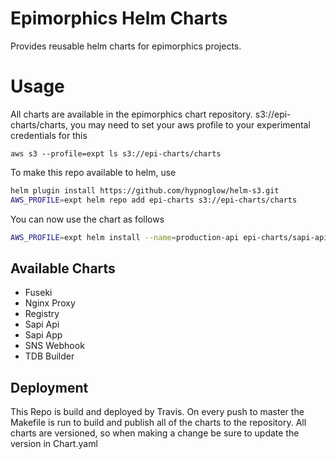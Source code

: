 # Epimorphics Helm Charts

Provides reusable helm charts for epimorphics projects.

# Usage

All charts are available in the epimorphics chart repository. s3://epi-charts/charts, you may need to set your aws profile to your experimental credentials for this

`aws s3 --profile=expt ls s3://epi-charts/charts`

To make this repo available to helm, use

```bash
helm plugin install https://github.com/hypnoglow/helm-s3.git
AWS_PROFILE=expt helm repo add epi-charts s3://epi-charts/charts
```

You can now use the chart as follows 

```bash
AWS_PROFILE=expt helm install --name=production-api epi-charts/sapi-api
```

## Available Charts

- Fuseki
- Nginx Proxy
- Registry
- Sapi Api
- Sapi App
- SNS Webhook
- TDB Builder

## Deployment

This Repo is build and deployed by Travis. On every push to master the Makefile is run to build and publish all of the charts to the repository. All charts are versioned, so when making a change be sure to update the version in Chart.yaml
